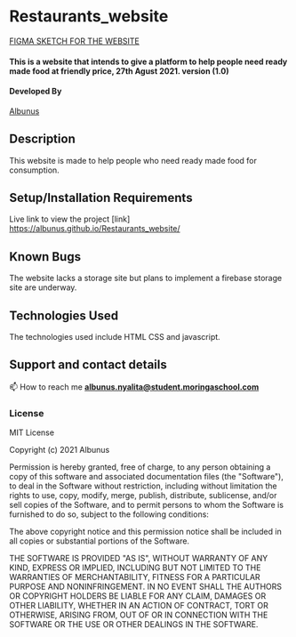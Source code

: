 # Restaurants_website

[FIGMA SKETCH FOR THE WEBSITE](https://www.figma.com/file/WKDhLbrGHOXwRiBsY4rtNW/restaurant-website?node-id=0%3A1)


#### This is a website that intends to give a platform to help people need ready made food at friendly price, 27th Agust 2021. version (1.0)
#### Developed By 
[Albunus](https://github.com/albunus)

## Description
 This website is made to help people who need ready made food for consumption.
 
## Setup/Installation Requirements

Live link to view the project [link]  https://albunus.github.io/Restaurants_website/

## Known Bugs
The website lacks a storage site but plans to implement a firebase storage site are underway.

## Technologies Used
The technologies used include HTML CSS and javascript.

<!-- ## Design of our project -->

## Support and contact details
📫 How to reach me **albunus.nyalita@student.moringaschool.com**


### License
MIT License

Copyright (c) 2021 Albunus

Permission is hereby granted, free of charge, to any person obtaining a copy
of this software and associated documentation files (the "Software"), to deal
in the Software without restriction, including without limitation the rights
to use, copy, modify, merge, publish, distribute, sublicense, and/or sell
copies of the Software, and to permit persons to whom the Software is
furnished to do so, subject to the following conditions:

The above copyright notice and this permission notice shall be included in all
copies or substantial portions of the Software.

THE SOFTWARE IS PROVIDED "AS IS", WITHOUT WARRANTY OF ANY KIND, EXPRESS OR
IMPLIED, INCLUDING BUT NOT LIMITED TO THE WARRANTIES OF MERCHANTABILITY,
FITNESS FOR A PARTICULAR PURPOSE AND NONINFRINGEMENT. IN NO EVENT SHALL THE
AUTHORS OR COPYRIGHT HOLDERS BE LIABLE FOR ANY CLAIM, DAMAGES OR OTHER
LIABILITY, WHETHER IN AN ACTION OF CONTRACT, TORT OR OTHERWISE, ARISING FROM,
OUT OF OR IN CONNECTION WITH THE SOFTWARE OR THE USE OR OTHER DEALINGS IN THE
SOFTWARE.
